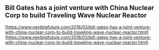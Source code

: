 ## Bill Gates has a joint venture with China Nuclear Corp to build Traveling Wave Nuclear Reactor
  
  [https://www.nextbigfuture.com/2018/03/bill-gates-has-a-joint-venture-with-china-nuclear-corp-to-build-traveling-wave-nuclear-reactor.html](https://www.nextbigfuture.com/2018/03/bill-gates-has-a-joint-venture-with-china-nuclear-corp-to-build-traveling-wave-nuclear-reactor.html)